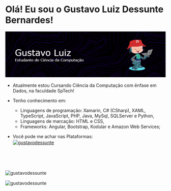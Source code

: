 <h1>Olá! Eu sou o Gustavo Luiz Dessunte Bernardes!</h1>


![github-header-image1](./github-header-image.png)



- Atualmente estou Cursando Ciência da Computação com ênfase em Dados, na faculdade SpTech!
- Tenho conhecimento em:
  - Linguagens de programação: Xamarin, C# (CSharp), XAML, TypeScript, JavaScript, PHP, Java, MySql, SQLServer e Python,
  - Linguagens de marcação: HTML e CSS,
  - Frameworks: Angular, Bootstrap, Kodular e Amazon Web Services;
 
- Você pode me achar nas Plataformas:<br>
<a href="https://www.linkedin.com/in/gustavo-luiz-dessunte-bernardes-6a9586223/"><img align="center" src="https://raw.githubusercontent.com/rahuldkjain/github-profile-readme-generator/master/src/images/icons/Social/linked-in-alt.svg" alt="gustavodessunte" height="30" width="40" /></a>

<br><br><br>

<p>&nbsp;<img align="left" src="https://github-readme-stats.vercel.app/api?username=gustavodessunte&show_icons=true&theme=tokyonight&locale=pt-br" alt="gustavodessunte" /></p>

<p><img align="center" src="https://github-readme-stats.vercel.app/api/top-langs?username=gustavodessunte&show_icons=true&theme=tokyonight&locale=pt-br&layout=compact" alt="gustavodessunte" /></p>


<!--
**gustavodessunte/gustavodessunte** is a ✨ _special_ ✨ repository because its `README.md` (this file) appears on your GitHub profile.

Here are some ideas to get you started:

- 🔭 I’m currently working on ...
- 🌱 I’m currently learning ...
- 👯 I’m looking to collaborate on ...
- 🤔 I’m looking for help with ...
- 💬 Ask me about ...
- 📫 How to reach me: ...
- 😄 Pronouns: ...
- ⚡ Fun fact: ...
-->
